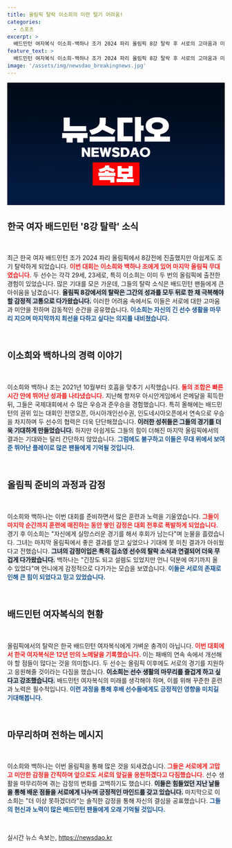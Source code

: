 ```yaml
---
title: 올림픽 탈락 이소희의 미련 털기 어려움!
categories:
  - 스포츠
excerpt: >
  배드민턴 여자복식 이소희-백하나 조가 2024 파리 올림픽 8강 탈락 후 서로의 고마움과 미안함을 전하며 눈물을 흘렸다. 메달 희망이 무산된 순간, 그들의 진심 어린 감정이 감동을 불러일으킨다.
feature_text: >
  배드민턴 여자복식 이소희-백하나 조가 2024 파리 올림픽 8강 탈락 후 서로의 고마움과 미안함을 전하며 눈물을 흘렸다. 메달 희망이 무산된 순간, 그들의 진심 어린 감정이 감동을 불러일으킨다.
image: '/assets/img/newsdao_breakingnews.jpg'
---
```


<p><img src="/assets/img/newsdao_breakingnews.jpg" alt="bookingtag 속보" /></p>

<h2 data-ke-size="size26">한국 여자 배드민턴 '8강 탈락' 소식</h2>

<p data-ke-size="size16">&nbsp;</p>

<p>최근 한국 여자 배드민턴 조가 2024 파리 올림픽에서 8강전에 진출했지만 아쉽게도 조기 탈락하게 되었습니다. <b><span style="color: #ee2323;">이번 대회는 이소희와 백하나 조에게 있어 마지막 올림픽 무대였습니다.</span></b> 두 선수는 각각 29세, 23세로, 특히 이소희는 이미 두 번의 올림픽에 출전한 경험이 있었습니다. 많은 기대를 모은 가운데, 그들의 탈락 소식은 배드민턴 팬들에게 큰 아쉬움을 남겼습니다. <b><span style="background-color: #21538527;">올림픽 8강에서의 탈락은 그간의 성과를 모두 뒤로 한 채 극복해야 할 감정적 고통으로 다가왔습니다.</span></b> 이러한 어려움 속에서도 이들은 서로에 대한 고마움과 미안을 전하며 감동적인 순간을 공유했습니다. <b><span style="color: #1a5490;">이소희는 자신의 긴 선수 생활을 마무리 지으며 마지막까지 최선을 다하고 싶다는 의지를 내비쳤습니다.</span></b></p>

<p data-ke-size="size16">&nbsp;</p>

<h2 data-ke-size="size26">이소희와 백하나의 경력 이야기</h2>

<p data-ke-size="size16">&nbsp;</p>

<p>이소희와 백하나 조는 2021년 10월부터 호흡을 맞추기 시작했습니다. <b><span style="color: #ee2323;">둘의 조합은 빠른 시간 안에 뛰어난 성과를 나타냈습니다.</span></b> 지난해 항저우 아시안게임에서 은메달을 획득한 뒤, 그들은 국제대회에서 수 많은 우승과 준우승을 경험했습니다. 특히 올해에는 배드민턴의 권위 있는 대회인 전영오픈, 아시아개인선수권, 인도네시아오픈에서 연속으로 우승을 차지하며 두 선수의 협력은 더욱 단단해졌습니다. <b><span style="background-color: #21538527;">이러한 성취들은 그들의 경기를 더욱 기대하게 만들었습니다.</span></b> 하지만 아쉽게도 그들의 힘이 더해진 마지막 올림픽에서의 결과는 기대와는 달리 간단하지 않았습니다. <b><span style="color: #1a5490;">그럼에도 불구하고 이들은 무대 위에서 보여준 뛰어난 플레이로 많은 팬들에게 기억될 것입니다.</span></b></p>

<p data-ke-size="size16">&nbsp;</p>

<h2 data-ke-size="size26">올림픽 준비의 과정과 감정</h2>

<p data-ke-size="size16">&nbsp;</p>

<p>이소희와 백하나는 이번 대회를 준비하면서 많은 훈련과 노력을 기울였습니다. <b><span style="color: #ee2323;">그들이 마지막 순간까지 훈련에 매진하는 동안 쌓인 감정은 대회 전후로 폭발하게 되었습니다.</span></b> 경기 후 이소희는 "자신에게 실망스러운 경기를 해서 후회가 남는다"며 눈물을 흘렸습니다. 그녀는 마지막 올림픽에서 좋은 결과를 얻고 싶었으나 기대에 못 미친 결과가 아쉬웠다고 전했습니다. <b><span style="background-color: #21538527;">그녀의 감정이입은 특히 김소영 선수의 탈락 소식과 연결되어 더욱 무겁게 다가왔습니다.</span></b> 백하나는 "긴장도 되고 설렘도 있었지만 언니 덕분에 여기까지 올 수 있었다"며 언니에게 감정적으로 다가가는 모습을 보였습니다. <b><span style="color: #1a5490;">이들은 서로의 존재로 인해 큰 힘이 되었다고 믿고 있었습니다.</span></b></p>

<p data-ke-size="size16">&nbsp;</p>

<h2 data-ke-size="size26">배드민턴 여자복식의 현황</h2>

<p data-ke-size="size16">&nbsp;</p>

<p>올림픽에서의 탈락은 한국 배드민턴 여자복식에게 가벼운 충격이 아닙니다. <b><span style="color: #ee2323;">이번 대회에서 한국 여자복식은 12년 만의 노메달을 기록했습니다.</span></b> 이는 패배의 연속 속에서 개선해야 할 점들이 많다는 것을 의미합니다. 두 선수는 올림픽 이후에도 서로의 경기를 지원하고 응원해줄 것이라는 다짐을 했습니다. <b><span style="background-color: #21538527;">이소희는 선수 생활의 마무리를 즐겁게 하고 싶다고 강조했습니다.</span></b> 배드민턴 여자복식의 미래를 생각해야 하며, 이를 위해 꾸준한 훈련과 노력은 필수적입니다. <b><span style="color: #1a5490;">이런 과정을 통해 후배 선수들에게도 긍정적인 영향을 미치길 기대해봅니다.</span></b></p>

<p data-ke-size="size16">&nbsp;</p>

<h2 data-ke-size="size26">마무리하며 전하는 메시지</h2>

<p data-ke-size="size16">&nbsp;</p>

<p>이소희와 백하나는 이번 올림픽을 통해 많은 것을 되새겼습니다. <b><span style="color: #ee2323;">그들은 서로에게 고맙고 미안한 감정을 간직하며 앞으로도 서로의 앞길을 응원하겠다고 다짐했습니다.</span></b> 선수 생활을 마무리하며 겪는 감정의 변화를 고백하기도 했습니다. <b><span style="background-color: #21538527;">이들은 힘들었던 지난 날들을 통해 배운 점들을 서로에게 나누며 긍정적인 마인드를 갖고 있습니다.</span></b> 마지막으로 이소희는 "더 이상 못하겠더라"는 솔직한 감정을 통해 자신의 결심을 공표했습니다. <b><span style="color: #1a5490;">그들의 헌신과 노력이 많은 배드민턴 팬들에게 오래 기억될 것입니다.</span></b></p>

<p data-ke-size="size16">&nbsp;</p>
실시간 뉴스 속보는, <a href="https://newsdao.kr" rel="dofollow">https://newsdao.kr</a>


